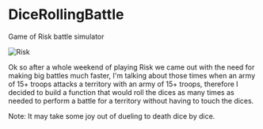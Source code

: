 # DiceRollingBattle
Game of Risk battle simulator

![Risk](http://cdn.akamai.steamstatic.com/steam/apps/382970/header.jpg)

Ok so after a whole weekend of playing Risk we came out with the need for making big battles much faster, I'm talking about those times when an army of 15+ troops attacks a territory with an army of 15+ troops, therefore I decided to build a function that would roll the dices as many times as needed to perform a battle for a territory without having to touch the dices.

Note: It may take some joy out of dueling to death dice by dice.
